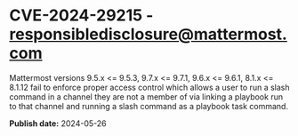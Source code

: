 # CVE-2024-29215 - responsibledisclosure@mattermost.com

Mattermost versions 9.5.x <= 9.5.3, 9.7.x <= 9.7.1, 9.6.x <= 9.6.1, 8.1.x <= 8.1.12 fail to enforce proper access control which allows a user to run a slash command in a channel they are not a member of via linking a playbook run to that channel and running a slash command as a playbook task command.

**Publish date:** 2024-05-26
